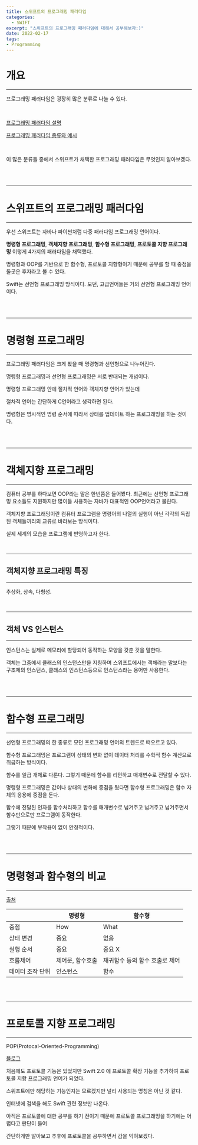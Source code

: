 ```yaml
---
title: 스위프트의 프로그래밍 패러다임
categories:
  - SWIFT
excerpt: "스위프트의 프로그래밍 패러다임에 대해서 공부해보자:)"
date: 2022-02-17
tags:
- Programming
---
```




# 개요

---


프로그래밍 패러다임은 굉장히 많은 분류로 나눌 수 있다.

<br />

[프로그래밍 패러다임 설명](https://ko.wikipedia.org/wiki/%ED%94%84%EB%A1%9C%EA%B7%B8%EB%9E%98%EB%B0%8D_%ED%8C%A8%EB%9F%AC%EB%8B%A4%EC%9E%84)

[프로그래밍 패러다임 종류와 예시](https://cs.lmu.edu/~ray/notes/paradigms/)

<br />

이 많은 분류들 중에서 스위프트가 채택한 프로그래밍 패러다임은 무엇인지 알아보겠다.

<br />
<br />

---

# 스위프트의 프로그래밍 패러다임

---

우선 스위프트는 자바나 파이썬처럼 다중 패러다임 프로그래밍 언어이다.

**명령형 프로그래밍**, **객체지향 프로그래밍**, **함수형 프로그래밍**, **프로토콜 지향 프로그래밍** 이렇게 4가지의 패러다임을 채택했다.

명령형과 OOP를 기반으로 한 함수형, 프로토콜 지향형이기 때문에 공부를 할 때 중점을 둘곳은 후자라고 볼 수 있다.

Swift는 선언형 프로그래밍 방식이다. 모던, 고급언어들은 거의 선언형 프로그래밍 언어이다.

<br />
<br />

---

# 명령형 프로그래밍

---

프로그래밍 패러다임은 크게 봤을 때 명령형과 선언형으로 나누어진다.

명령형 프로그래밍과 선언형 프로그래밍은 서로 반대되는 개념이다.

명령형 프로그래밍 안에 절차적 언어와 객체지향 언어가 있는데 

절차적 언어는 간단하게 C언어라고 생각하면 된다.

명령형은 명시적인 명령 순서에 따라서 상태를 업데이트 하는 프로그래밍을 하는 것이다.

<br />
<br />

---

# 객체지향 프로그래밍

---

컴퓨터 공부를 하다보면 OOP라는 말은 한번쯤은 들어봤다. 최근에는 선언형 프로그래밍 요소들도 지원하지만 많이들 사용하는 자바가 대표적인 OOP언어라고 불린다.

객체지향 프로그래밍이란 컴퓨터 프로그램을 명령어의 나열의 실행이 아닌 각각의 독립된 객체들끼리의 교류로 바라보는 방식이다.

실제 세계의 모습을 프로그램에 반영하고자 한다.

<br />

---

## 객체지향 프로그래밍 특징

---

추상화, 상속, 다형성.

<br />

---

## 객체 VS 인스턴스

---

인스턴스는 실제로 메모리에 할당되어 동작하는 모양을 갖춘 것을 말한다.

객체는 그중에서 클래스의 인스턴스만을 지칭하며 스위프트에서는 객체라는 말보다는 구조체의 인스턴스, 클래스의 인스턴스등으로 인스턴스라는 용어만 사용한다.

<br />
<br />

---

# 함수형 프로그래밍

---

선언형 프로그래밍의 한 종류로 모던 프로그래밍 언어의 트렌드로 떠오르고 있다.

함수형 프로그래밍은 프로그램이 상태의 변화 없이 데이터 처리를 수학적 함수 계산으로 취급하는 방식이다.

함수를 일급 개체로 다룬다. 그렇기 때문에 함수를 리턴하고 매개변수로 전달할 수 있다.

명령형 프로그래밍은 값이나 상태의 변화에 중점을 뒀다면 함수형 프로그래밍은 함수 자체의 응용에 중점을 둔다.

함수에 전달된 인자를 함수처리하고 함수를 매개변수로 넘겨주고 넘겨주고 넘겨주면서 함수만으로만 프로그램이 동작한다.

그렇기 때문에 부작용이 없이 안정적이다. 

<br />
<br />

---

# 명령형과 함수형의 비교

---

[출처](https://docs.microsoft.com/en-us/previous-versions/bb669144(v=vs.140)?redirectedfrom=MSDN)

|  | 명령형 | 함수형 |
| --- | --- | --- |
| 중점 | How | What |
| 상태 변경 | 중요 | 없음 |
| 실행 순서 | 중요 | 중요 X |
| 흐름제어 | 제어문, 함수호출 | 재귀함수 등의 함수 호출로 제어 |
| 데이터 조작 단위 | 인스턴스 | 함수 |

<br />
<br />

---

# 프로토콜 지향 프로그래밍

---

POP(Protocal-Oriented-Programming)

[블로그](https://medium.com/@Alpaca_iOSStudy/protocol-oriented-programming-pop-2db7d4d02747)

처음에도 프로토콜 기능은 있었지만 Swift 2.0 에 프로토콜 확장 기능을 추가하여 프로토콜 지향 프로그래밍 언어가 되었다.

스위프트에만 해당하는 기능인지는 모르겠지만 널리 사용되는 명칭은 아닌 것 같다.

인터넷에 검색을 해도 Swift 관련 정보만 나온다.

아직은 프로토콜에 대한 공부를 하기 전이기 때문에 프로토콜 프로그래밍을 하기에는 어렵다고 판단이 들어

간단하게만 알아보고 추후에 프로토콜을 공부하면서 감을 익혀보겠다.
